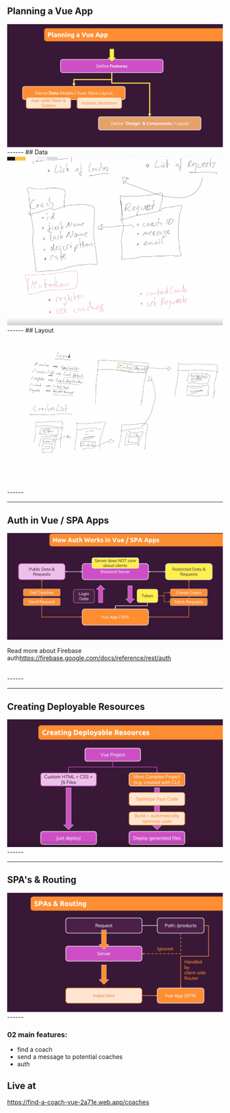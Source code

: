 ## Planning a Vue App
<img src="./snapshots/planning_the_app.png" />    

</br>  
------  
## Data
<img src="./snapshots/data.png" />  

</br>  
------  
## Layout
<img src="./snapshots/layout.png" />  

</br>  
------  

------  
## Auth in Vue / SPA Apps
<img src="./snapshots/auth.png" />  

Read more about Firebase auth<a href="https://firebase.google.com/docs/reference/rest/auth">https://firebase.google.com/docs/reference/rest/auth</a>

</br>  
------  

------  
## Creating Deployable Resources
<img src="./snapshots/deployable.png" />  

</br>  
------  

------  
## SPA's & Routing
<img src="./snapshots/routing.png" />  

</br>  
------  

### 02 main features:
- find a coach
- send a message to potential coaches
- auth


## Live at
<a href="https://find-a-coach-vue-2a71e.web.app/coaches" target="_blank">https://find-a-coach-vue-2a71e.web.app/coaches</a> 